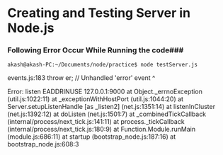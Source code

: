 # Creating and Testing Server in Node.js

### Following Error Occur While Running the code###

	akash@akash-PC:~/Documents/node/practice$ node testServer.js
events.js:183
      throw er; // Unhandled 'error' event
      ^

Error: listen EADDRINUSE 127.0.0.1:9000
    at Object._errnoException (util.js:1022:11)
    at _exceptionWithHostPort (util.js:1044:20)
    at Server.setupListenHandle [as _listen2] (net.js:1351:14)
    at listenInCluster (net.js:1392:12)
    at doListen (net.js:1501:7)
    at _combinedTickCallback (internal/process/next_tick.js:141:11)
    at process._tickCallback (internal/process/next_tick.js:180:9)
    at Function.Module.runMain (module.js:686:11)
    at startup (bootstrap_node.js:187:16)
    at bootstrap_node.js:608:3


